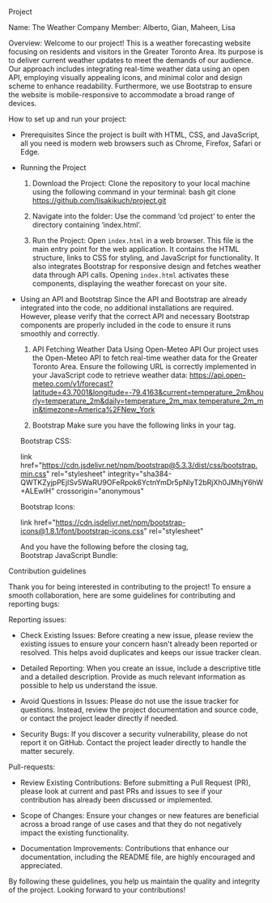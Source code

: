 Project

Name: The Weather Company 
Member: Alberto, Gian, Maheen, Lisa 

Overview: 
Welcome to our project! This is a weather forecasting website focusing on residents and visitors in the Greater Toronto Area. 
Its purpose is to deliver current weather updates to meet the demands of our audience. 
Our approach includes integrating real-time weather data using an open API, employing visually appealing icons, 
and minimal color and design scheme to enhance readability. 
Furthermore, we use Bootstrap to ensure the website is mobile-responsive to accommodate a broad range of devices. 

How to set up and run your project:  
- Prerequisites
  Since the project is built with HTML, CSS, and JavaScript, all you need is modern web browsers such as Chrome, Firefox, Safari or Edge. 

- Running the Project
  1. Download the Project: Clone the repository to your local machine using the following command in your terminal: 
  bash 
  git clone https://github.com/lisakikuch/project.git 
  
  2. Navigate into the folder: Use the command ‘cd project’ to enter the directory containing ‘index.html’. 
  
  3. Run the Project: Open `index.html` in a web browser.
  This file is the main entry point for the web application.
  It contains the HTML structure, links to CSS for styling, and JavaScript for functionality.
  It also integrates Bootstrap for responsive design and fetches weather data through API calls. Opening `index.html` activates these components,
  displaying the weather forecast on your site. 

- Using an API and Bootstrap
  Since the API and Bootstrap are already integrated into the code, no additional installations are required.
  However, please verify that the correct API and necessary Bootstrap components are properly included in the code to ensure it runs smoothly and correctly. 

  1. API
  Fetching Weather Data Using Open-Meteo API 
  Our project uses the Open-Meteo API to fetch real-time weather data for the Greater Toronto Area.
  Ensure the following URL is correctly implemented in your JavaScript code to retrieve weather data:
  https://api.open-meteo.com/v1/forecast?latitude=43.7001&longitude=-79.4163&current=temperature_2m&hourly=temperature_2m&daily=temperature_2m_max,temperature_2m_min&timezone=America%2FNew_York 

  2. Bootstrap 
  Make sure you have the following links in your <head> tag. 
  
  Bootstrap CSS:
  
  link href="https://cdn.jsdelivr.net/npm/bootstrap@5.3.3/dist/css/bootstrap.min.css" rel="stylesheet" integrity="sha384-QWTKZyjpPEjISv5WaRU9OFeRpok6YctnYmDr5pNlyT2bRjXh0JMhjY6hW+ALEwIH" crossorigin="anonymous"
  
  Bootstrap Icons:
  
  link href="https://cdn.jsdelivr.net/npm/bootstrap-icons@1.8.1/font/bootstrap-icons.css" rel="stylesheet"
  
  And you have the following before the closing </body> tag,  
  Bootstrap JavaScript Bundle: 
  <script src="https://cdn.jsdelivr.net/npm/bootstrap@5.3.3/dist/js/bootstrap.bundle.min.js" integrity="sha384-YvpcrYf0tY3lHB60NNkmXc5s9fDVZLESaAA55NDzOxhy9GkcIdslK1eN7N6jIeHz" crossorigin="anonymous"></script> 



 

Contribution guidelines

Thank you for being interested in contributing to the project! To ensure a smooth collaboration, here are some guidelines for contributing and reporting bugs: 

Reporting issues:
- Check Existing Issues: Before creating a new issue, please review the existing issues to ensure your concern hasn't already been reported or resolved.
  This helps avoid duplicates and keeps our issue tracker clean. 

- Detailed Reporting: When you create an issue, include a descriptive title and a detailed description.
  Provide as much relevant information as possible to help us understand the issue. 

- Avoid Questions in Issues: Please do not use the issue tracker for questions.
  Instead, review the project documentation and source code, or contact the project leader directly if needed. 

- Security Bugs: If you discover a security vulnerability, please do not report it on GitHub. Contact the project leader directly to handle the matter securely. 

Pull-requests:
- Review Existing Contributions: Before submitting a Pull Request (PR),
  please look at current and past PRs and issues to see if your contribution has already been discussed or implemented. 

- Scope of Changes: Ensure your changes or new features are beneficial across a broad range of use cases and that they do not negatively impact the existing functionality. 

- Documentation Improvements: Contributions that enhance our documentation, including the README file, are highly encouraged and appreciated. 

By following these guidelines, you help us maintain the quality and integrity of the project. Looking forward to your contributions! 
